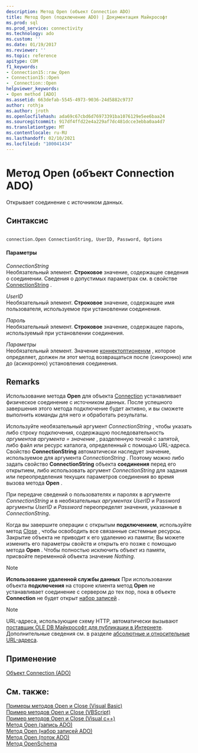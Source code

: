 ```yaml
---
description: Метод Open (объект Connection ADO)
title: Метод Open (подключение ADO) | Документация Майкрософт
ms.prod: sql
ms.prod_service: connectivity
ms.technology: ado
ms.custom: ''
ms.date: 01/19/2017
ms.reviewer: ''
ms.topic: reference
apitype: COM
f1_keywords:
- Connection15::raw_Open
- Connection15::Open
- _Connection::Open
helpviewer_keywords:
- Open method [ADO]
ms.assetid: 663defab-5545-4973-9036-24d5882c9737
author: rothja
ms.author: jroth
ms.openlocfilehash: ada69c67cbd6d76973391ba1076129e5ee6baa24
ms.sourcegitcommit: 917df4ffd22e4a229af7dc481dcce3ebba0aa4d7
ms.translationtype: MT
ms.contentlocale: ru-RU
ms.lasthandoff: 02/10/2021
ms.locfileid: "100041434"
---
```

# <a name="open-method-ado-connection"></a>Метод Open (объект Connection ADO)
Открывает соединение с источником данных.  
  
## <a name="syntax"></a>Синтаксис  
  
```  
  
connection.Open ConnectionString, UserID, Password, Options  
```  
  
#### <a name="parameters"></a>Параметры  
 *ConnectionString*  
 Необязательный элемент. **Строковое** значение, содержащее сведения о соединении. Сведения о допустимых параметрах см. в свойстве [ConnectionString](./connectionstring-property-ado.md) .  
  
 *UserID*  
 Необязательный элемент. **Строковое** значение, содержащее имя пользователя, используемое при установлении соединения.  
  
 *Пароль*  
 Необязательный элемент. **Строковое** значение, содержащее пароль, используемый при установлении соединения.  
  
 *Параметры*  
 Необязательный элемент. Значение [коннектоптионенум](./connectoptionenum.md) , которое определяет, должен ли этот метод возвращаться после (синхронно) или до (асинхронно) установления соединения.  
  
## <a name="remarks"></a>Remarks  
 Использование метода **Open** для объекта [Connection](./connection-object-ado.md) устанавливает физическое соединение с источником данных. После успешного завершения этого метода подключение будет активно, и вы сможете выполнить команды для него и обработать результаты.  
  
 Используйте необязательный аргумент *ConnectionString* , чтобы указать либо строку подключения, содержащую последовательность *аргументов аргумента* *= значение* , разделенную точкой с запятой, либо файл или ресурс каталога, определенный с помощью URL-адреса. Свойство **ConnectionString** автоматически наследует значение, используемое для аргумента *ConnectionString* . Поэтому можно либо задать свойство **ConnectionString** объекта **соединения** перед его открытием, либо использовать аргумент *ConnectionString* для задания или переопределения текущих параметров соединения во время вызова метода **Open** .  
  
 При передаче сведений о пользователях и паролях в аргументе *ConnectionString* и в необязательных *аргументах* *UserID* и Password аргументы *UserID* и *Password* переопределят значения, указанные в *ConnectionString*.  
  
 Когда вы завершите операции с открытым **подключением**, используйте метод [Close](./close-method-ado.md) , чтобы освободить все связанные системные ресурсы. Закрытие объекта не приводит к его удалению из памяти; Вы можете изменить его параметры свойств и открыть его позже с помощью метода **Open** . Чтобы полностью исключить объект из памяти, присвойте переменной объекта значение *Nothing*.  
  
> [!NOTE]
>  **Использование удаленной службы данных** При использовании объекта **подключения** на стороне клиента метод **Open** не устанавливает соединение с сервером до тех пор, пока в объекте **Connection** не будет открыт [набор записей](./recordset-object-ado.md) .  
  
> [!NOTE]
>  URL-адреса, использующие схему HTTP, автоматически вызывают [поставщик OLE DB Майкрософт для публикации в Интернете](../../guide/appendixes/microsoft-ole-db-provider-for-internet-publishing.md). Дополнительные сведения см. в разделе [абсолютные и относительные URL-адреса](../../guide/data/absolute-and-relative-urls.md).  
  
## <a name="applies-to"></a>Применение  
 [Объект Connection (ADO)](./connection-object-ado.md)  
  
## <a name="see-also"></a>См. также:  
 [Примеры методов Open и Close (Visual Basic)](./open-and-close-methods-example-vb.md)   
 [Пример методов Open и Close (VBScript)](./open-and-close-methods-example-vbscript.md)   
 [Пример методов Open и Close (Visual c++)](./open-and-close-methods-example-vc.md)   
 [Метод Open (запись ADO)](./open-method-ado-record.md)   
 [Метод Open (набор записей ADO)](./open-method-ado-recordset.md)   
 [Метод Open (поток ADO)](./open-method-ado-stream.md)   
 [Метод OpenSchema](./openschema-method.md)